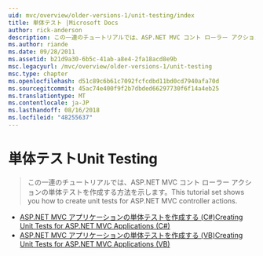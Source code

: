 ```yaml
---
uid: mvc/overview/older-versions-1/unit-testing/index
title: 単体テスト |Microsoft Docs
author: rick-anderson
description: この一連のチュートリアルでは、ASP.NET MVC コント ローラー アクションの単体テストを作成する方法を示します。
ms.author: riande
ms.date: 09/28/2011
ms.assetid: b21d9a30-6b5c-41ab-a8e4-2fa18acd8e9b
msc.legacyurl: /mvc/overview/older-versions-1/unit-testing
msc.type: chapter
ms.openlocfilehash: d51c89c6b61c7092fcfcdbd11bd0cd7940afa70d
ms.sourcegitcommit: 45ac74e400f9f2b7dbded66297730f6f14a4eb25
ms.translationtype: MT
ms.contentlocale: ja-JP
ms.lasthandoff: 08/16/2018
ms.locfileid: "48255637"
---
```

<a name="unit-testing"></a><span data-ttu-id="3a359-103">単体テスト</span><span class="sxs-lookup"><span data-stu-id="3a359-103">Unit Testing</span></span>
====================
> <span data-ttu-id="3a359-104">この一連のチュートリアルでは、ASP.NET MVC コント ローラー アクションの単体テストを作成する方法を示します。</span><span class="sxs-lookup"><span data-stu-id="3a359-104">This tutorial set shows you how to create unit tests for ASP.NET MVC controller actions.</span></span>


- [<span data-ttu-id="3a359-105">ASP.NET MVC アプリケーションの単体テストを作成する (C#)</span><span class="sxs-lookup"><span data-stu-id="3a359-105">Creating Unit Tests for ASP.NET MVC Applications (C#)</span></span>](creating-unit-tests-for-asp-net-mvc-applications-cs.md)
- [<span data-ttu-id="3a359-106">ASP.NET MVC アプリケーションの単体テストを作成する (VB)</span><span class="sxs-lookup"><span data-stu-id="3a359-106">Creating Unit Tests for ASP.NET MVC Applications (VB)</span></span>](creating-unit-tests-for-asp-net-mvc-applications-vb.md)
